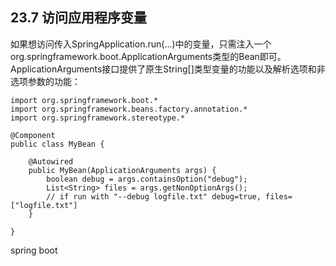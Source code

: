 ## 23.7 访问应用程序变量

如果想访问传入SpringApplication.run\(…​\)中的变量，只需注入一个org.springframework.boot.ApplicationArguments类型的Bean即可。ApplicationArguments接口提供了原生String\[\]类型变量的功能以及解析选项和非选项参数的功能：

```
import org.springframework.boot.*
import org.springframework.beans.factory.annotation.*
import org.springframework.stereotype.*

@Component
public class MyBean {

    @Autowired
    public MyBean(ApplicationArguments args) {
        boolean debug = args.containsOption("debug");
        List<String> files = args.getNonOptionArgs();
        // if run with "--debug logfile.txt" debug=true, files=["logfile.txt"]
    }

}
```

spring boot

